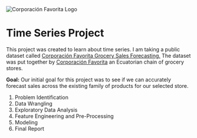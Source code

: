 <img src=https://github.com/DSJourney/time_series/blob/master/reports/img/Corporaci%C3%B3n_Favorita_Logo.png alt="Corporación Favorita Logo">

# Time Series Project

This project was created to learn about time series. I am taking a public dataset called [Corporación Favorita Grocery Sales Forecasting.](https://www.kaggle.com/c/favorita-grocery-sales-forecasting/overview) The dataset was put together by [Corporación Favorita](https://www.corporacionfavorita.com/) an Ecuatorian chain of grocery stores.

**Goal:** Our initial goal for this project was to see if we can accurately forecast sales across the existing family of products for our selected store.

1. Problem Identification
2. Data Wrangling
3. Exploratory Data Analysis
4. Feature Engineering and Pre-Processing
5. Modeling
6. Final Report
